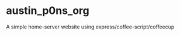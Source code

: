 austin_p0ns_org
===============

A simple home-server website using express/coffee-script/coffeecup
